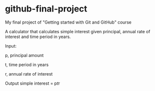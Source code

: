 # github-final-project
My final project of  "Getting started with Git and GitHub" course

A calculator that calculates simple interest given principal, annual rate of interest and time period in years.

Input:
   
   p, principal amount
   
   t, time period in years
   
   r, annual rate of interest

Output
   simple interest = p*t*r
